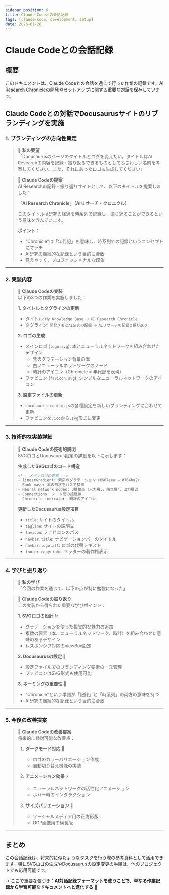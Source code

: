 ```yaml
---
sidebar_position: 6
title: Claude Codeとの会話記録
tags: [claude-code, development, setup]
date: 2025-01-28
---
```


# Claude Codeとの会話記録

## 概要
このドキュメントは、Claude Codeとの会話を通じて行った作業の記録です。AI Research Chronicleの開発やセットアップに関する重要な対話を保存しています。

## Claude Codeとの対話でDocusaurusサイトのリブランディングを実施

### 1. ブランディングの方向性策定

> 💭 **私の要望**  
> 「Docusaurusのページのタイトルとログを変えたい。タイトルはAI Researchの内容を記録・振り返るできるものとしてふさわしい名前を考案してください。また、それにあったロゴも生成してください」

> 🤖 **Claude Codeの提案**  
> AI Researchの記録・振り返りサイトとして、以下のタイトルを提案しました：
> 
> **「AI Research Chronicle」（AIリサーチ・クロニクル）**
> 
> このタイトルは研究の経過を時系列で記録し、振り返ることができるという意味を含んでいます。
> 
> **ポイント：**
> - "Chronicle"は「年代記」を意味し、時系列での記録というコンセプトにマッチ
> - AI研究の継続的な記録という目的に合致
> - 覚えやすく、プロフェッショナルな印象

---

### 2. 実装内容

> 🤖 **Claude Codeの実装**  
> 以下の3つの作業を実施しました：
> 
> **1. タイトルとタグラインの更新**
> - タイトル: `My Knowledge Base` → `AI Research Chronicle`
> - タグライン: `開発メモとAI研究の記録` → `AIリサーチの記録と振り返り`
> 
> **2. ロゴの生成**
> - メインロゴ (`logo.svg`): 本とニューラルネットワークを組み合わせたデザイン
>   - 紫のグラデーション背景の本
>   - 白いニューラルネットワークのノード
>   - 時計のアイコン（Chronicle = 年代記を表現）
> - ファビコン (`favicon.svg`): シンプルなニューラルネットワークのアイコン
> 
> **3. 設定ファイルの更新**
> - `docusaurus.config.js`の各種設定を新しいブランディングに合わせて更新
> - ファビコンを`.ico`から`.svg`形式に変更

---

### 3. 技術的な実装詳細

> 🤖 **Claude Codeの技術的説明**  
> SVGロゴとDocusaurus設定の詳細を以下に示します：
> 
> **生成したSVGロゴのコード構造**
> ```svg
> <!-- メインロゴの要素 -->
> - linearGradient: 紫系のグラデーション（#667eea → #764ba2）
> - Book base: 本の形状をパスで描画
> - Neural network nodes: 3層構造（入力層3、隠れ層4、出力層2）
> - Connections: ノード間の接続線
> - Chronicle indicator: 時計のアイコン
> ```
> 
> **更新したDocusaurus設定項目**
> - `title`: サイトのタイトル
> - `tagline`: サイトの説明文
> - `favicon`: ファビコンのパス
> - `navbar.title`: ナビゲーションバーのタイトル
> - `navbar.logo.alt`: ロゴの代替テキスト
> - `footer.copyright`: フッターの著作権表示

---

### 4. 学びと振り返り

> 💭 **私の学び**  
> 「今回の作業を通じて、以下の点が特に勉強になった」

> 🤖 **Claude Codeの振り返り**  
> この実装から得られた重要な学びポイント：
> 
> **1. SVGロゴの設計 ✨**
> - グラデーションを使った視覚的な魅力の追加
> - 複数の要素（本、ニューラルネットワーク、時計）を組み合わせた意味のあるデザイン
> - レスポンシブ対応のviewBox設定
> 
> **2. Docusaurusの設定 🔧**
> - 設定ファイルでのブランディング要素の一元管理
> - ファビコンはSVG形式も使用可能
> 
> **3. ネーミングの重要性 🎯**
> - "Chronicle"という単語が「記録」と「時系列」の両方の意味を持つ
> - AI研究の継続的な記録という目的に合致

---

### 5. 今後の改善提案

> 🤖 **Claude Codeの改善提案**  
> 将来的に検討可能な改善点：
> 
> 1. **ダークモード対応** 🌙
>    - ロゴのカラーバリエーション作成
>    - 自動切り替え機能の実装
> 
> 2. **アニメーション効果** ⚡
>    - ニューラルネットワークの活性化アニメーション
>    - ホバー時のインタラクション
> 
> 3. **サイズバリエーション** 📱
>    - ソーシャルメディア用の正方形版
>    - OGP画像用の横長版

---

## まとめ

この会話記録は、将来的に似たようなタスクを行う際の参考資料として活用できます。特にSVGロゴの生成やDocusaurusの設定変更の手順は、他のプロジェクトでも応用可能です。

→ ここで重要な気づき：**AI対話記録フォーマットを使うことで、単なる作業記録から学習可能なドキュメントへと進化する** 🎯